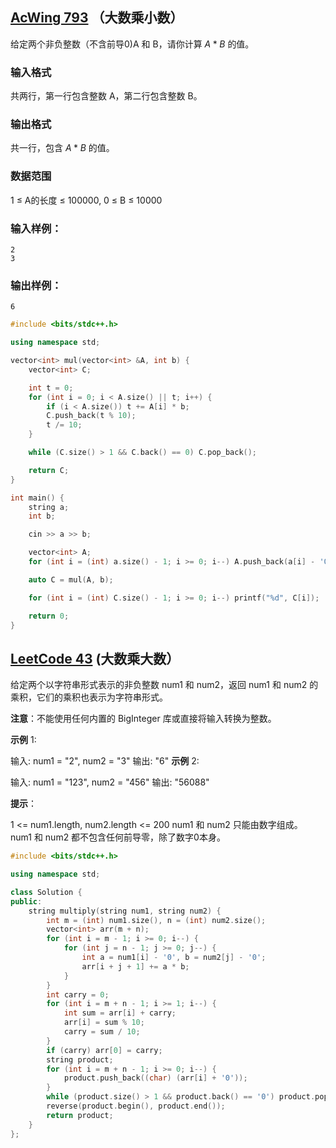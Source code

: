 ## [AcWing 793](https://www.acwing.com/problem/content/795/) （大数乘小数）

给定两个非负整数（不含前导0)A 和 B，请你计算 $A*B$ 的值。

### **输入格式**

共两行，第一行包含整数 A，第二行包含整数 B。

### **输出格式**

共一行，包含 $A *B$ 的值。

### **数据范围**

1 ≤ A的长度 ≤ 100000, 0 ≤ B ≤ 10000

### **输入样例：**

```
2
3
```

### **输出样例：**

```
6
```

```cpp
#include <bits/stdc++.h>

using namespace std;

vector<int> mul(vector<int> &A, int b) {
    vector<int> C;

    int t = 0;
    for (int i = 0; i < A.size() || t; i++) {
        if (i < A.size()) t += A[i] * b;
        C.push_back(t % 10);
        t /= 10;
    }

    while (C.size() > 1 && C.back() == 0) C.pop_back();

    return C;
}

int main() {
    string a;
    int b;

    cin >> a >> b;

    vector<int> A;
    for (int i = (int) a.size() - 1; i >= 0; i--) A.push_back(a[i] - '0');

    auto C = mul(A, b);

    for (int i = (int) C.size() - 1; i >= 0; i--) printf("%d", C[i]);

    return 0;
}
```

## [LeetCode 43](https://leetcode.cn/problems/multiply-strings/description/) (大数乘大数）

给定两个以字符串形式表示的非负整数 num1 和 num2，返回 num1 和 num2 的乘积，它们的乘积也表示为字符串形式。

**注意**：不能使用任何内置的 BigInteger 库或直接将输入转换为整数。

**示例** 1:

输入: num1 = "2", num2 = "3"
输出: "6"
**示例** 2:

输入: num1 = "123", num2 = "456"
输出: "56088"

**提示**：

1 <= num1.length, num2.length <= 200
num1 和 num2 只能由数字组成。
num1 和 num2 都不包含任何前导零，除了数字0本身。

```cpp
#include <bits/stdc++.h>

using namespace std;

class Solution {
public:
    string multiply(string num1, string num2) {
        int m = (int) num1.size(), n = (int) num2.size();
        vector<int> arr(m + n);
        for (int i = m - 1; i >= 0; i--) {
            for (int j = n - 1; j >= 0; j--) {
                int a = num1[i] - '0', b = num2[j] - '0';
                arr[i + j + 1] += a * b;
            }
        }
        int carry = 0;
        for (int i = m + n - 1; i >= 1; i--) {
            int sum = arr[i] + carry;
            arr[i] = sum % 10;
            carry = sum / 10;
        }
        if (carry) arr[0] = carry;
        string product;
        for (int i = m + n - 1; i >= 0; i--) {
            product.push_back((char) (arr[i] + '0'));
        }
        while (product.size() > 1 && product.back() == '0') product.pop_back();
        reverse(product.begin(), product.end());
        return product;
    }
};
```